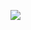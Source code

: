 
![](https://github-readme-stats.vercel.app/api?username=doganaybumbaye&show_icons=true&theme=radical)
